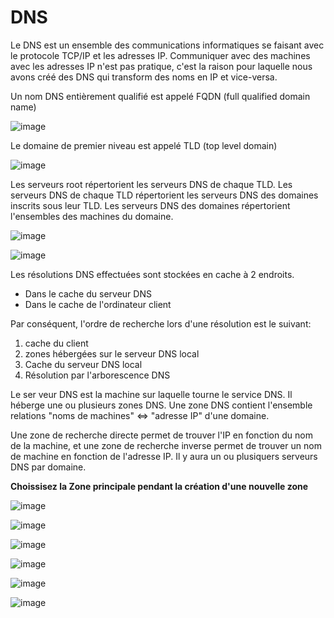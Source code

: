 # DNS

Le DNS est un ensemble des communications informatiques se faisant avec le protocole TCP/IP et les adresses IP. Communiquer avec des machines avec les adresses IP n'est pas pratique, c'est la raison pour laquelle nous avons créé des DNS qui transform des noms en IP et vice-versa.

Un nom DNS entièrement qualifié est appelé FQDN (full qualified domain name)

![image](https://user-images.githubusercontent.com/73474137/173857016-f6b9f863-009e-4827-94a6-c4b533014463.png)

Le domaine de premier niveau est appelé TLD (top level domain)

![image](https://user-images.githubusercontent.com/73474137/173857434-7319e79f-d850-46c5-899d-5a2619b17b32.png)

Les serveurs root répertorient les serveurs DNS de chaque TLD. Les serveurs DNS de chaque TLD répertorient les serveurs DNS des domaines inscrits sous leur TLD. Les serveurs DNS des domaines répertorient l'ensembles des machines du domaine.

![image](https://user-images.githubusercontent.com/73474137/173857605-80cbec80-a77f-48a6-a5dd-299e9278074a.png)

![image](https://user-images.githubusercontent.com/73474137/173858228-cd783266-aee3-4dda-a1c7-ae52ba3771de.png)

Les résolutions DNS effectuées sont stockées en cache à 2 endroits. 

- Dans le cache du serveur DNS 
- Dans le cache de l'ordinateur client 

Par conséquent, l'ordre de recherche lors d'une résolution est le suivant:

1. cache du client 
2. zones hébergées sur le serveur DNS local
3. Cache du serveur DNS local
4. Résolution par l'arborescence DNS

Le ser veur DNS est la machine sur laquelle tourne le service DNS. Il héberge une ou plusieurs zones DNS. Une zone DNS contient l'ensemble relations "noms de machines" <=> "adresse IP" d'une domaine.

Une zone de recherche directe permet de trouver l'IP en fonction du nom de la machine, et une zone de recherche inverse permet de trouver un nom de machine en fonction de l'adresse IP. Il y aura un ou plusiquers serveurs DNS par domaine.

**Choissisez la Zone principale pendant la création d'une nouvelle zone**

![image](https://user-images.githubusercontent.com/73474137/173867611-7b29288e-b5af-4068-9482-9964a6586518.png)

![image](https://user-images.githubusercontent.com/73474137/173867759-b0830ffc-8fbe-46ce-aec5-def4c799e091.png)

![image](https://user-images.githubusercontent.com/73474137/173867818-cba1aad2-f5b8-4da5-84fa-4e63b133cd9b.png)

![image](https://user-images.githubusercontent.com/73474137/173867872-3974756c-528c-439a-8048-aeafdd0ce97d.png)

![image](https://user-images.githubusercontent.com/73474137/173868009-2fce17f0-dc5d-437f-83a0-fe12f8147f8e.png)

![image](https://user-images.githubusercontent.com/73474137/173868078-db9f5d1a-5dbb-4455-9aa3-16ecefd1ec06.png)
